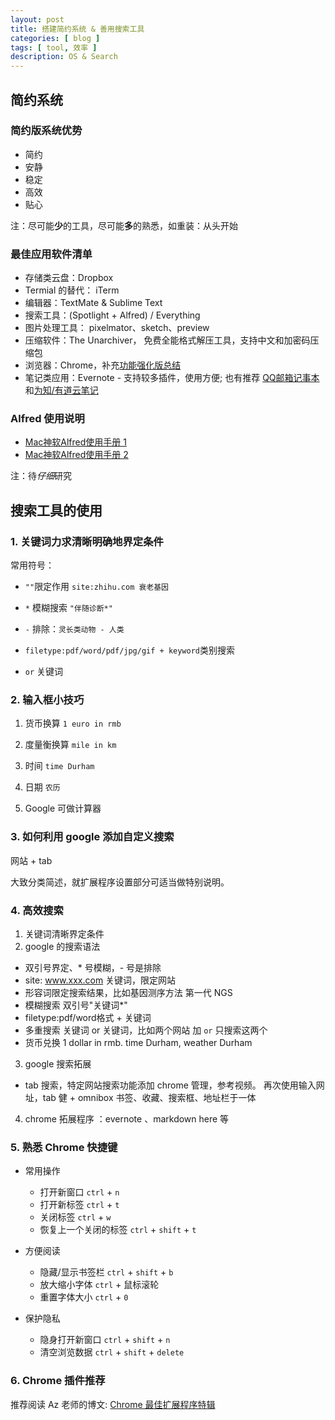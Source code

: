 ```yaml
---
layout: post
title: 搭建简约系统 & 善用搜索工具
categories: [ blog ]
tags: [ tool, 效率 ]
description: OS & Search
---
```



## 简约系统 

### 简约版系统优势
- 简约
- 安静
- 稳定
- 高效
- 贴心

注：尽可能**少**的工具，尽可能**多**的熟悉，如重装：从头开始

### 最佳应用软件清单
- 存储类云盘：Dropbox
- Termial 的替代： iTerm
- 编辑器：TextMate & Sublime Text
- 搜索工具：(Spotlight + Alfred) / Everything
- 图片处理工具： pixelmator、sketch、preview
- 压缩软件：The Unarchiver， 免费全能格式解压工具，支持中文和加密码压缩包
- 浏览器：Chrome，补充[功能强化版总结](http://likeahacker.kikidesign.cn/Simple-System-Note.html)
- 笔记类应用：Evernote - 支持较多插件，使用方便; 也有推荐 [QQ邮箱记事本](http://likeahacker.kikidesign.cn/Simple-System-Note.html)和[为知/有道云笔记](https://euphemiaa.github.io/os-and-search-optimize/)

  
### Alfred 使用说明
- [Mac神软Alfred使用手册 1](http://wellsnake.com/jekyll/update/2014/06/15/001/)
- [Mac神软Alfred使用手册 2](http://wellsnake.com/jekyll/update/2014/08/16/001/)

注：待*仔细*研究




## 搜索工具的使用

### 1. 关键词力求清晰明确地界定条件

常用符号：

- `""`限定作用 `site:zhihu.com 衰老基因`

- `*` 模糊搜索 `"伴随诊断*"`

- `-` 排除：`灵长类动物 - 人类` 

- `filetype:pdf/word/pdf/jpg/gif + keyword`类别搜索

- `or` 关键词


### 2. 输入框小技巧

1. 货币换算 `1 euro in rmb`

2. 度量衡换算 `mile in km`

3. 时间 `time Durham`

4. 日期 `农历`

5. Google 可做计算器


### 3. 如何利用 google 添加自定义搜索

网站 + tab 

大致分类简述，就扩展程序设置部分可适当做特别说明。

### 4. 高效搜索

1. 关键词清晰界定条件
2. google 的搜索语法
  + 双引号界定、* 号模糊，- 号是排除  
  + site: www.xxx.com 关键词，限定网站
  + 形容词限定搜索结果，比如基因测序方法 第一代 NGS
  + 模糊搜索 双引号"关键词*"
  + filetype:pdf/word格式 + 关键词  
  + 多重搜索 关键词 or 关键词，比如两个网站 加 `or` 只搜索这两个
  + 货币兑换 1 dollar in rmb. time Durham, weather Durham
3. google 搜索拓展
  + tab 搜索，特定网站搜索功能添加 chrome 管理，参考视频。
  再次使用输入网址，tab 健 + omnibox 书签、收藏、搜索框、地址栏于一体
4. chrome 拓展程序 ：evernote 、markdown here 等

### 5. 熟悉 Chrome 快捷键

- 常用操作
  + 打开新窗口 `ctrl` + `n`
  + 打开新标签 `ctrl` + `t`
  + 关闭标签 `ctrl` + `w`
  + 恢复上一个关闭的标签 `ctrl` + `shift` + `t`

- 方便阅读
  + 隐藏/显示书签栏 `ctrl` + `shift` + `b`
  + 放大缩小字体 `ctrl` + 鼠标滚轮
  + 重置字体大小 `ctrl` + `0`
    
- 保护隐私
  + 隐身打开新窗口 `ctrl` + `shift` + `n` 
  + 清空浏览数据 `ctrl` + `shift` + `delete`


### 6. Chrome 插件推荐

推荐阅读 Az 老师的博文: [Chrome 最佳扩展程序特辑](http://azeril.me/blog/The-Best-Chrome-Extensions.html)  

